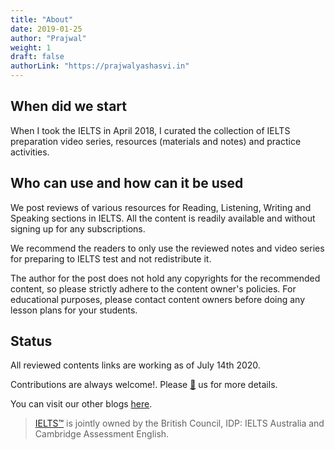 ```yaml
---
title: "About"
date: 2019-01-25
author: "Prajwal"
weight: 1
draft: false
authorLink: "https://prajwalyashasvi.in"
---
```


## When did we start

When I took the IELTS in April 2018, I curated the collection of IELTS preparation video series, resources (materials and notes) and practice activities.

## Who can use and how can it be used

We post reviews of various resources for Reading, Listening, Writing and Speaking sections in IELTS. All the content is readily available and without signing up for any subscriptions.

We recommend the readers to only use the reviewed notes and video series for preparing to IELTS test and not redistribute it.

The author for the post does not hold any copyrights for the recommended content, so please strictly adhere to the content owner's policies. For educational purposes, please contact content owners before doing any lesson plans for your students.

## Status

All reviewed contents links are working as of July 14th 2020.

Contributions are always welcome!. Please [📧](mailto:blogs@yayinailab.tech) us for more details.

You can visit our other blogs [here](https://awashedupnerd.in/).

> [IELTS™](https://www.ielts.org/) is jointly owned by the British Council, IDP: IELTS Australia and Cambridge Assessment English.
